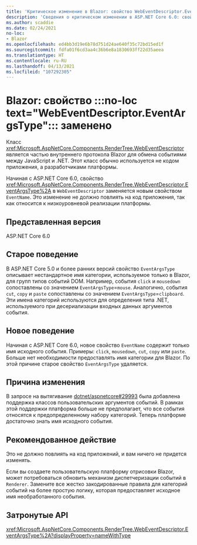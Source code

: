 ```yaml
---
title: 'Критическое изменение в Blazor: свойство WebEventDescriptor.EventArgsType заменено'
description: 'Сведения о критическом изменении в ASP.NET Core 6.0: свойство WebEventDescriptor.EventArgsType заменено свойством EventName.'
ms.author: scaddie
ms.date: 02/24/2021
no-loc:
- Blazor
ms.openlocfilehash: ed4bb3d19e6b78d751d24ae640f35c72bd15ed1f
ms.sourcegitcommit: fdfa01f6cd3aa4c36b6e8a1830693ff22d35aeea
ms.translationtype: HT
ms.contentlocale: ru-RU
ms.lasthandoff: 04/13/2021
ms.locfileid: "107292305"
---
```

# <a name="blazor-no-loc-textwebeventdescriptoreventargstype-property-replaced"></a>Blazor: свойство :::no-loc text="WebEventDescriptor.EventArgsType"::: заменено

Класс <xref:Microsoft.AspNetCore.Components.RenderTree.WebEventDescriptor> является частью внутреннего протокола Blazor для обмена событиями между JavaScript и .NET. Этот класс обычно используется не кодом приложения, а разработчиками платформы.

Начиная с ASP.NET Core 6.0, свойство <xref:Microsoft.AspNetCore.Components.RenderTree.WebEventDescriptor.EventArgsType%2A> в `WebEventDescriptor` заменяется новым свойством `EventName`. Это изменение не должно повлиять на код приложения, так как относится к низкоуровневой реализации платформы.

## <a name="version-introduced"></a>Представленная версия

ASP.NET Core 6.0

## <a name="old-behavior"></a>Старое поведение

В ASP.NET Core 5.0 и более ранних версий свойство `EventArgsType` описывает нестандартное имя категории, используемое только в Blazor, для групп типов событий DOM. Например, события `click` и `mousedown` сопоставлены со значением `EventArgsType`=`mouse`. Аналогично, события `cut`, `copy` и `paste` сопоставлены со значением `EventArgsType`=`clipboard`. Эти имена категорий используются для определения типа .NET, используемого при десериализации входных данных аргументов события.

## <a name="new-behavior"></a>Новое поведение

Начиная с ASP.NET Core 6.0, новое свойство `EventName` содержит только имя исходного события. Примеры: `click`, `mousedown`, `cut`, `copy` или `paste`. Больше нет необходимости предоставлять имя категории для Blazor. По этой причине старое свойство `EventArgsType` удаляется.

## <a name="reason-for-change"></a>Причина изменения

В запросе на вытягивание [dotnet/aspnetcore#29993](https://github.com/dotnet/aspnetcore/pull/29993) была добавлена поддержка классов пользовательских аргументов событий. В рамках этой поддержки платформа больше не предполагает, что все события относятся к предопределенному набору категорий. Теперь платформе достаточно знать имя исходного события.

## <a name="recommended-action"></a>Рекомендованное действие

Это не должно повлиять на код приложений, и вам ничего не придется изменять.

Если вы создаете пользовательскую платформу отрисовки Blazor, может потребоваться обновить механизм диспетчеризации событий в `Renderer`. Замените все жестко закодированные правила для категорий событий на более простую логику, которая предоставляет исходное имя необработанного события.

## <a name="affected-apis"></a>Затронутые API

<xref:Microsoft.AspNetCore.Components.RenderTree.WebEventDescriptor.EventArgsType%2A?displayProperty=nameWithType>

<!--

## Category

ASP.NET Core

## Affected APIs

`P:Microsoft.AspNetCore.Components.RenderTree.WebEventDescriptor.EventArgsType`

-->
